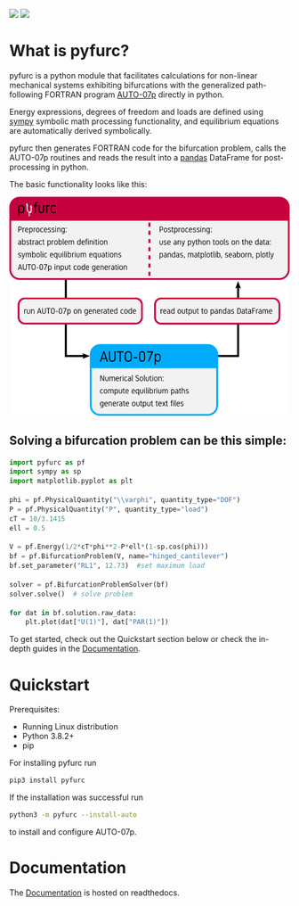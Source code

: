 ![](https://img.shields.io/badge/python-3.8-blue)
![](https://img.shields.io/github/workflow/status/klunkean/pyfurc/tests)
# What is pyfurc?

pyfurc is a python module that facilitates calculations for non-linear
mechanical systems exhibiting bifurcations with the generalized 
path-following FORTRAN program [AUTO-07p](http://indy.cs.concordia.ca/auto/)
directly in python. 

Energy expressions, degrees of freedom and loads are defined 
using  [sympy](https://docs.sympy.org/latest/index.html)
symbolic math processing functionality, and equilibrium equations 
are automatically derived symbolically.

pyfurc then generates FORTRAN code for the bifurcation problem, 
calls the AUTO-07p routines and reads the result into a 
[pandas](https://pandas.pydata.org/docs/user_guide/index.html) DataFrame
for post-processing in python.

The basic functionality looks like this:

<img src="doc/source/_static/img/pyfurc_diagram.png" alt="drawing" width="550"/>

## Solving a bifurcation problem can be this simple:

```python
import pyfurc as pf
import sympy as sp
import matplotlib.pyplot as plt

phi = pf.PhysicalQuantity("\\varphi", quantity_type="DOF")
P = pf.PhysicalQuantity("P", quantity_type="load")
cT = 10/3.1415
ell = 0.5

V = pf.Energy(1/2*cT*phi**2-P*ell*(1-sp.cos(phi)))
bf = pf.BifurcationProblem(V, name="hinged_cantilever")
bf.set_parameter("RL1", 12.73)  #set maximum load

solver = pf.BifurcationProblemSolver(bf)
solver.solve()  # solve problem

for dat in bf.solution.raw_data:
    plt.plot(dat["U(1)"], dat["PAR(1)"])
```

To get started, check out the Quickstart section below or check the 
in-depth guides in the [Documentation](https://pyfurc.readthedocs.io/en/latest/).

# Quickstart

Prerequisites:

* Running Linux distribution 
* Python 3.8.2+
* pip

For installing pyfurc run

```bash
pip3 install pyfurc
```

If the installation was successful run

```bash
python3 -m pyfurc --install-auto
```
to install and configure AUTO-07p. 

# Documentation

The [Documentation](https://pyfurc.readthedocs.io/en/latest/) is hosted on readthedocs.



<!-- ## 2.2 Testing
Open up a python 3 console and type `import pyfurc` if there is no error message the installation should have been successful.

# 3 Installing and using Jupyter-Notebook on WSL
This is optional but I really like jupyter-notebooks maybe you do too.

## 3.1 Installation
Open up a Ubuntu Terminal and run
```shell
pip3 install notebook
```
All done! 

In the Ubuntu Terminal now run 
```shell
jupyter notebook
```

The output should contain 
```
http://localhost:8888/?token=xxxxxxxxxxxxxxxxxxxxxxxxxxxxxxxxxxxxxxxx
```
somewhere. Copy the part after `token=`, i.e. the `xxxxxx...` from above.

Now open your favorite browser in Windows and navigate to
```
127.0.0.1:8888
```
For future convenience set a password at the bottom of the page! Here you must supply the token we just copied.

Once you have set the password you're redirected to jupyter's landing page showing you the home directory of your Ubuntu file system (should be empty).

On the top right, click "new" -> "python3". 

Now you have a jupyter notebook to play with. Type 
```python
print("Hello World!")
```
in the first cell and hit Ctrl+Enter. 

# 4 A first Example: Hinged cantilever

Consider the following system:

![hinged_cant.png](doc/img/hinged_cant.png)

The total energy in the system is given by
```math
\begin{aligned}
V(\varphi) &= U(\varphi)-P\mathcal E(\varphi)\\&=\frac12 c_\mathrm{T}\varphi^2-F\ell\left(1-\cos\varphi\right)
\end{aligned}
```
## 4.1 Implementing this problem using pyfurc

First we import needed modules

```python
import pyfurc as pf
import sympy as sp
from math import pi
```
### 4.1.1 Defining physical quantities

Let us first define all contained variables as `pyfurc.PhysicalQuantity`.

It is important to set the `quantity_type` kwarg which may be one of `DOF`, `load` or `parameter`. 

The `value` kwarg is optional (default=0.0) and will set the initial values if `quantity_type` is `DOF` or `load`, or the fixed constant value if `quantity_type` is `parameter`. The values can be changed later.


```python
phi = pf.PhysicalQuantity("\\varphi", quantity_type="DOF", value=0.0)
P = pf.PhysicalQuantity("P", quantity_type="load", value=0.0)
cT = pf.PhysicalQuantity("c_T", quantity_type="parameter", value=10/pi)
ell = pf.PhysicalQuantity("ell", quantity_type="parameter", value=0.5)
```

Next we define the energy expression using these quantites as a sympy expression. This is possible since `PhysicalQuantity` is a subclass of `sympy.Symbol`.

### 4.1.2 Defining the energy
First we define the energy as a symbolic expression `V_expr`
```python
V_expr = 1/2*cT*phi**2-P*ell*(1-sp.cos(phi))
```

To use this energy expression for the bifurcation analysis we create a `pyfurc.Energy` object from this expression:


```python
V = pf.Energy(V_expr)
```

We can print information about the energy:


```python
V.info()
```
Output:

    Potential energy with 1 DOF(s):
    -P*ell*(-cos(\varphi) + 1) + 0.5*\varphi**2*c_T
    
    The DOFs are:
    	\varphi - Fortran Name: U(1) - Init. Value: 0.000000
    The parameters are:
    	c_T - Fortran Name: PAR(2) - Value: 3.183099
    	ell - Fortran Name: PAR(3) - Value: 0.500000
    The load is:
    	P - Fortran Name: PAR(1) - Init. Value: 0.000000
    


Or directly access the information dicts `params`, `dofs` or `load`, e.g.:


```python
print(V.params)
```
Output:

    {c_T: {'name': 'PAR(2)', 'value': 3.183098861837907}, ell: {'name': 'PAR(3)', 'value': 0.5}}



The `pyfurc.Energy` class can also determine and output the equilibrium equations as symbolic objects:


```python
V.equilibrium()
```
Output:

```math
[ - P \ell \sin{\left (\varphi \right )} + 1.0 \varphi c_{T}]
```

The derivatives are calculated symbolically using sympy.

### 4.1.3 Defining the Bifurcation Problem

Now having defined a `pyfurc.Energy`, we use this energy to setup our bifurcation problem to be solved. Let us initialize a `pyfurc.BifurcationProblem` with the name `hinged`. The name will be used for the AUTO files.


```python
bf = pf.BifurcationProblem(V, name="hinged")
```

The problem class contains all calculation parameters which can be printed as follows:


```python
bf.print_parameters()
```
Output:

    NTST	: 50
    IAD	: 3
    EPSL	: 1e-07
    EPSU	: 1e-07
    EPSS	: 1e-05
    ITMX	: 8
    ITNW	: 5
    DS	: 0.1
    DSMIN	: 0.001
    DSMAX	: 0.2
    IADS	: 1
    STOP	: []
    NMX	: 200
    RL0	: 0.0
    RL1	: 0.0
    MXBF	: 10
    NPR	: 200
    IID	: 2
    IPLT	: 0
    UZR	: {}
    UZSTOP	: {}
    


Refer to the AUTO documentation for detailed descriptions of the parameters. The names are identical with the names used in the AUTO `c.xxx` file

To change a parameter we use the `set_parameter(name, value)` method. For example we set the maximum load `RL1`, as above, to a value of `12.73`:


```python
bf.set_parameter("RL1", 12.73)
```
### 4.1.4 Defining the solver

Having defined the problem we can instantiate a `BifurcationProblemSolver` object which handles the AUTO code generation and execution.


```python
solver = pf.BifurcationProblemSolver(bf)
```

To solve the problem we call the `solve()` method:


```python
solver.solve()
```

Output:

    Running AUTO on problem hinged
    ------------------------------------------------------------------------
    gfortran -fopenmp -O -c hinged.f90 -o hinged.o
    gfortran -fopenmp -O hinged.o -o hinged.exe /home/andre/localtu/prog/auto/07p/lib/*.o
    Starting hinged ...
    
      BR    PT  TY  LAB    PAR(1)        L2-NORM         U(1)     
       1     1  EP    1   0.00000E+00   0.00000E+00   0.00000E+00
       1    33  BP    2   6.36620E+00   0.00000E+00   0.00000E+00
       1    65  EP    3   1.27662E+01   0.00000E+00   0.00000E+00
    
      BR    PT  TY  LAB    PAR(1)        L2-NORM         U(1)     
       2    59  EP    4   1.28314E+01   1.90442E+00   1.90442E+00
    
      BR    PT  TY  LAB    PAR(1)        L2-NORM         U(1)     
       2    59  EP    5   1.28314E+01   1.90442E+00  -1.90442E+00
    
     Total Time    0.628E-02
    hinged ... done
    
    ------------------------------------------------------------------------


The `BifurcationProblem` we just solved now has an attribute `solution` which (for now) only contains raw data we can plot manually (you need to install `matplotlib` for this: `pip3 install matplotlib`)


```python
import matplotlib.pyplot as plt
for dat in bf.solution.raw_data:
    plt.plot(dat["U(1)"], dat["PAR(1)"])
```

Output:

![png](doc/img/hinged_bifurcation_plot.png)


The post-processing capabilities are to be extended soon.

## 4.2 Summary and whole code

This is what we have done:

* Define `PhysicalQuantity` objects and set values
* Define `Energy` Object
* Define `BifurcationProblem` object and set parameters
* Define `BifurcationProblemSolver` object and call `solve` method
* Plot results from `BifurcationProblem.solution` 

## 4.3 Runnable Code:
```python
import pyfurc as pf
import sympy as sp
from math import pi
import matplotlib.pyplot as plt

# Physical quantities
phi = pf.PhysicalQuantity("\\varphi", quantity_type="DOF", value=0.0)
P = pf.PhysicalQuantity("P", quantity_type="load", value=0.0)
cT = pf.PhysicalQuantity("c_T", quantity_type="parameter", value=10/pi)
ell = pf.PhysicalQuantity("ell", quantity_type="parameter", value=0.5)

# Energy
V_expr = 1/2*cT*phi**2-P*ell*(1-sp.cos(phi))
V = pf.Energy(V_expr)

# BifurcationProblem
bf = pf.BifurcationProblem(V, name="hinged")
bf.set_parameter("RL1", 12.73)  #set maximum load

# BifurcationProblemSolver
solver = pf.BifurcationProblemSolver(bf)
solver.solve()  # solve problem

# Plot solution (manually)
for dat in bf.solution.raw_data:
    plt.plot(dat["U(1)"], dat["PAR(1)"])
```

Output 

    Running AUTO on problem hinged
    ------------------------------------------------------------------------
    gfortran -fopenmp -O -c hinged.f90 -o hinged.o
    gfortran -fopenmp -O hinged.o -o hinged.exe /home/andre/localtu/prog/auto/07p/lib/*.o
    Starting hinged ...
    
      BR    PT  TY  LAB    PAR(1)        L2-NORM         U(1)     
       1     1  EP    1   0.00000E+00   0.00000E+00   0.00000E+00
       1    33  BP    2   6.36620E+00   0.00000E+00   0.00000E+00
       1    65  EP    3   1.27662E+01   0.00000E+00   0.00000E+00
    
      BR    PT  TY  LAB    PAR(1)        L2-NORM         U(1)     
       2    59  EP    4   1.28314E+01   1.90442E+00   1.90442E+00
    
      BR    PT  TY  LAB    PAR(1)        L2-NORM         U(1)     
       2    59  EP    5   1.28314E+01   1.90442E+00  -1.90442E+00
    
     Total Time    0.530E-02
    hinged ... done
    
    ------------------------------------------------------------------------

# pyfurc roadmap:

* Add support for continuous systems (Ritz)
* Automatic assembly of the Hessian, symbolic determination of critical points
* Automatic evaluation of the stability of equilibrium paths
* Expand postprocessing capabilities -->
